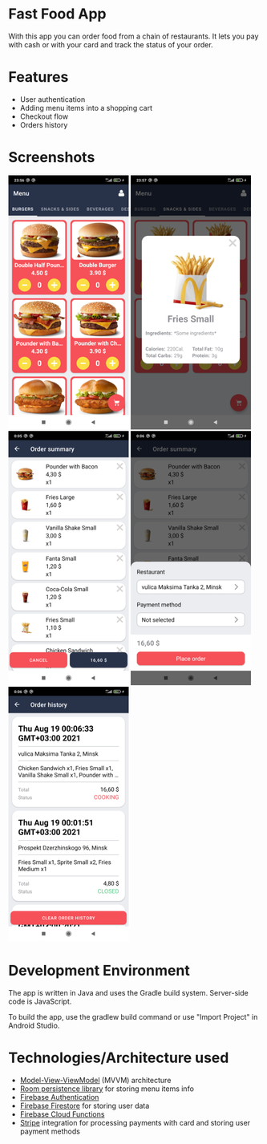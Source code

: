 # Fast Food App

With this app you can order food from a chain of restaurants. It lets you pay with cash or with your card and track the status of your order.

# Features

- User authentication
- Adding menu items into a shopping cart
- Checkout flow
- Orders history

# Screenshots

![Main menu](readme_images/main_menu.png "Main menu")
![Fries info](readme_images/fries_info.png "Fries info")
![Order summary](readme_images/order_summary.png "Order summary")
![Order details](readme_images/order_details.png "Order details")
![Order history](readme_images/order_history.png "Order history")

# Development Environment

The app is written in Java and uses the Gradle build system. Server-side code is JavaScript.

To build the app, use the gradlew build command or use "Import Project" in Android Studio.

# Technologies/Architecture used

- [Model-View-ViewModel][1] (MVVM) architecture
- [Room persistence library][2] for storing menu items info
- [Firebase Authentication][3]
- [Firebase Firestore][4] for storing user data
- [Firebase Cloud Functions][5]
- [Stripe][6] integration for processing payments with card and storing user payment methods

[1]: https://en.wikipedia.org/wiki/Model%E2%80%93view%E2%80%93viewmodel
[2]: https://developer.android.com/training/data-storage/room
[3]: https://firebase.google.com/products/auth?gclid=CjwKCAjwgviIBhBkEiwA10D2j1yRx2LdW65HF1tAMvE_1PVgpA5qKI044NmZH72idttG-WyCr8KOTxoCGPUQAvD_BwE&gclsrc=aw.ds
[4]: https://firebase.google.com/products/firestore?gclid=CjwKCAjwgviIBhBkEiwA10D2j6anLjARJY3s8qp_jUqHjdyO096aM9O8X796PAro-sEOCpNf2d0jbxoC3mUQAvD_BwE&gclsrc=aw.ds
[5]: https://firebase.google.com/products/functions?gclid=CjwKCAjwgviIBhBkEiwA10D2j0d_1KYwoiJbnGfGwNAztFIxT3K93WTBtofpdLDl2KKybbX3vq7hORoCv18QAvD_BwE&gclsrc=aw.ds
[6]: https://stripe.com/docs